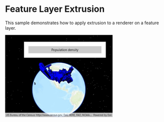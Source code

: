 # Feature Layer Extrusion

This sample demonstrates how to apply extrusion to a renderer on a feature layer.

<img src="FeatureLayerExtrusion.jpg" width="350"/>
